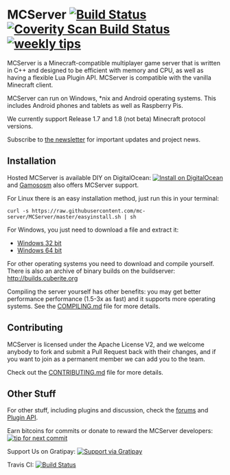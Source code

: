 MCServer [![Build Status](http://img.shields.io/travis/mc-server/MCServer/master.svg?style=flat)](https://travis-ci.org/mc-server/MCServer) [![Coverity Scan Build Status](https://img.shields.io/coverity/scan/1930.svg)](https://scan.coverity.com/projects/1930) [![weekly tips](http://img.shields.io/gratipay/cuberite_team.svg?style=flat)](http://gratipay.com/cuberite_team)
========

MCServer is a Minecraft-compatible multiplayer game server that is written in C++ and designed to be efficient with memory and CPU, as well as having a flexible Lua Plugin API. MCServer is compatible with the vanilla Minecraft client.

MCServer can run on Windows, *nix and Android operating systems. This includes Android phones and tablets as well as Raspberry Pis. 

We currently support Release 1.7 and 1.8 (not beta) Minecraft protocol versions.

Subscribe to [the newsletter](http://newsletter.cuberite.org/subscribe.htm) for important updates and project news.

Installation
------------
Hosted MCServer is available DIY on DigitalOcean: [![Install on DigitalOcean](http://doinstall.bearbin.net/button.svg)](http://doinstall.bearbin.net/install?url=https://github.com/mc-server/MCServer) and [Gamososm](https://gamocosm.com) also offers MCServer support.

For Linux there is an easy installation method, just run this in your terminal:

    curl -s https://raw.githubusercontent.com/mc-server/MCServer/master/easyinstall.sh | sh

For Windows, you just need to download a file and extract it:

 - [Windows 32 bit](http://builds.cuberite.org/job/MCServer%20Windows%20x86/lastSuccessfulBuild/artifact/Install/MCServer.zip)
 - [Windows 64 bit](http://builds.cuberite.org/job/MCServer%20Windows%20x64/lastSuccessfulBuild/artifact/Install/MCServer.zip)

For other operating systems you need to download and compile yourself. There is also an archive of binary builds on the buildserver: http://builds.cuberite.org

Compiling the server yourself has other benefits: you may get better performance performance (1.5-3x as fast) and it supports more operating systems. See the [COMPILING.md](https://github.com/mc-server/MCServer/blob/master/COMPILING.md) file for more details.

Contributing
------------

MCServer is licensed under the Apache License V2, and we welcome anybody to fork and submit a Pull Request back with their changes, and if you want to join as a permanent member we can add you to the team.

Check out the [CONTRIBUTING.md](https://github.com/mc-server/MCServer/blob/master/CONTRIBUTING.md) file for more details.

Other Stuff
-----------

For other stuff, including plugins and discussion, check the [forums](http://forum.mc-server.org) and [Plugin API](http://mc-server.xoft.cz/LuaAPI/).

Earn bitcoins for commits or donate to reward the MCServer developers: [![tip for next commit](http://tip4commit.com/projects/74.svg)](http://tip4commit.com/projects/74)

Support Us on Gratipay: [![Support via Gratipay](http://img.shields.io/gittip/cuberite_team.svg)](https://www.gratipay.com/cuberite_team)

Travis CI: [![Build Status](http://img.shields.io/travis/mc-server/MCServer.svg)](https://travis-ci.org/mc-server/MCServer)

